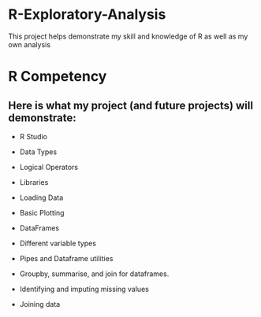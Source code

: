 # R-Exploratory-Analysis
This project helps demonstrate my skill and knowledge of R as well as my own analysis

# R Competency
## Here is what my project (and future projects) will demonstrate:

* R Studio
* Data Types
* Logical Operators
* Libraries
* Loading Data
* Basic Plotting

* DataFrames
* Different variable types
* Pipes and Dataframe utilities

* Groupby, summarise, and join for dataframes.
* Identifying and imputing missing values
* Joining data
